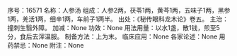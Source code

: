 序号：16571
名称：人参汤
组成：人参2两，茯苓1两，黄芩1两，五味子1两，黑参1两，羌活1两，细辛1两，车前子1两半。
出处：《秘传眼科龙木论》卷五。
主治：撞刺生翳外障。
加减：None
功效：None
用法用量：以水1盏，散1钱，煎至5分，食后去滓温服。
制备方法：上为末。
临床应用：None
各家论述：None
用药禁忌：None
附注：None
